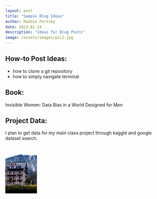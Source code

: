 ```yaml
---
layout: post
title: "Sample Blog Ideas"
author: Maddie Portrey
date: 2023-01-24
description: "Ideas for Blog Posts"
image: /assets/images/pic2.jpg
---
```


## How-to Post Ideas:

- how to clone a git repository
- how to simply navigate terminal


## Book:

Invisible Women: Data Bias in a World Designed for Men


## Project Data:

I plan to get data for my main class project through kaggle and google dataset search.

<img src="https://raw.githubusercontent.com/maddiekkay/my386blog/main/assets/images/pic3.jpg" alt="" style="width:100px;"/>